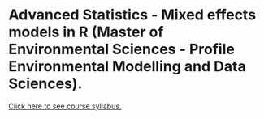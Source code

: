 # Advanced Statistics - Mixed effects models in R (Master of Environmental Sciences - Profile Environmental Modelling and Data Sciences).

[Click here to see course syllabus.](syllabus_outline.pdf)